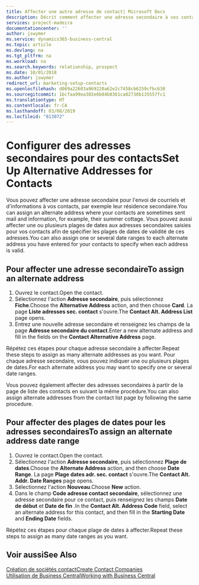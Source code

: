 ```yaml
---
title: Affecter une autre adresse de contact| Microsoft Docs
description: Décrit comment affecter une adresse secondaire à vos contacts ou prospects, où ils reçoivent parfois des informations.
services: project-madeira
documentationcenter: ''
author: jswymer
ms.service: dynamics365-business-central
ms.topic: article
ms.devlang: na
ms.tgt_pltfrm: na
ms.workload: na
ms.search.keywords: relationship, prospect
ms.date: 10/01/2018
ms.author: jswymer
redirect_url: marketing-setup-contacts
ms.openlocfilehash: d069a22603a969220a62e2c7458cb6259cfbc630
ms.sourcegitcommit: 1bcfaa99ea302e6b84b8361ca02730b135557fc1
ms.translationtype: HT
ms.contentlocale: fr-CA
ms.lasthandoff: 03/08/2019
ms.locfileid: "813072"
---
```

# <a name="set-up-alternative-addresses-for-contacts"></a><span data-ttu-id="46e18-103">Configurer des adresses secondaires pour des contacts</span><span class="sxs-lookup"><span data-stu-id="46e18-103">Set Up Alternative Addresses for Contacts</span></span>
<span data-ttu-id="46e18-104">Vous pouvez affecter une adresse secondaire pour l'envoi de courriels et d'informations à vos contacts, par exemple leur résidence secondaire.</span><span class="sxs-lookup"><span data-stu-id="46e18-104">You can assign an alternate address where your contacts are sometimes sent mail and information, for example, their summer cottage.</span></span> <span data-ttu-id="46e18-105">Vous pouvez aussi affecter une ou plusieurs plages de dates aux adresses secondaires saisies pour vos contacts afin de spécifier les plages de dates de validité de ces adresses.</span><span class="sxs-lookup"><span data-stu-id="46e18-105">You can also assign one or several date ranges to each alternate address you have entered for your contacts to specify when each address is valid.</span></span>

## <a name="to-assign-an-alternate-address"></a><span data-ttu-id="46e18-106">Pour affecter une adresse secondaire</span><span class="sxs-lookup"><span data-stu-id="46e18-106">To assign an alternate address</span></span>
1. <span data-ttu-id="46e18-107">Ouvrez le contact.</span><span class="sxs-lookup"><span data-stu-id="46e18-107">Open the contact.</span></span>
2. <span data-ttu-id="46e18-108">Sélectionnez l'action **Adresse secondaire**, puis sélectionnez **Fiche**.</span><span class="sxs-lookup"><span data-stu-id="46e18-108">Choose the **Alternative Address** action, and then choose **Card**.</span></span> <span data-ttu-id="46e18-109">La page **Liste adresses sec. contact** s'ouvre.</span><span class="sxs-lookup"><span data-stu-id="46e18-109">The **Contact Alt. Address List** page opens.</span></span>
3. <span data-ttu-id="46e18-110">Entrez une nouvelle adresse secondaire et renseignez les champs de la page **Adresse secondaire du contact**.</span><span class="sxs-lookup"><span data-stu-id="46e18-110">Enter a new alternate address and fill in the fields on the **Contact Alternative Address** page.</span></span>

<span data-ttu-id="46e18-111">Répétez ces étapes pour chaque adresse secondaire à affecter.</span><span class="sxs-lookup"><span data-stu-id="46e18-111">Repeat these steps to assign as many alternate addresses as you want.</span></span> <span data-ttu-id="46e18-112">Pour chaque adresse secondaire, vous pouvez indiquer une ou plusieurs plages de dates.</span><span class="sxs-lookup"><span data-stu-id="46e18-112">For each alternate address you may want to specify one or several date ranges.</span></span>

<span data-ttu-id="46e18-113">Vous pouvez également affecter des adresses secondaires à partir de la page de liste des contacts en suivant la même procédure.</span><span class="sxs-lookup"><span data-stu-id="46e18-113">You can also assign alternate addresses from the contact list page by following the same procedure.</span></span>

## <a name="to-assign-an-alternate-address-date-range"></a><span data-ttu-id="46e18-114">Pour affecter des plages de dates pour les adresses secondaires</span><span class="sxs-lookup"><span data-stu-id="46e18-114">To assign an alternate address date range</span></span>
1. <span data-ttu-id="46e18-115">Ouvrez le contact.</span><span class="sxs-lookup"><span data-stu-id="46e18-115">Open the contact.</span></span>
2. <span data-ttu-id="46e18-116">Sélectionnez l'action **Adresse secondaire**, puis sélectionnez **Plage de dates**.</span><span class="sxs-lookup"><span data-stu-id="46e18-116">Choose the **Alternate Address** action, and then choose **Date Range**.</span></span> <span data-ttu-id="46e18-117">La page **Plage dates adr. sec. contact** s'ouvre.</span><span class="sxs-lookup"><span data-stu-id="46e18-117">The **Contact Alt. Addr. Date Ranges** page opens.</span></span>
3. <span data-ttu-id="46e18-118">Sélectionnez l'action **Nouveau**.</span><span class="sxs-lookup"><span data-stu-id="46e18-118">Choose **New** action.</span></span>
4. <span data-ttu-id="46e18-119">Dans le champ **Code adresse contact secondaire**, sélectionnez une adresse secondaire pour ce contact, puis renseignez les champs **Date de début** et **Date de fin** .</span><span class="sxs-lookup"><span data-stu-id="46e18-119">In the **Contact Alt. Address Code** field, select an alternate address for this contact, and then fill in the **Starting Date** and **Ending Date** fields.</span></span>

<span data-ttu-id="46e18-120">Répétez ces étapes pour chaque plage de dates à affecter.</span><span class="sxs-lookup"><span data-stu-id="46e18-120">Repeat these steps to assign as many date ranges as you want.</span></span>

## <a name="see-also"></a><span data-ttu-id="46e18-121">Voir aussi</span><span class="sxs-lookup"><span data-stu-id="46e18-121">See Also</span></span>
[<span data-ttu-id="46e18-122">Création de sociétés contact</span><span class="sxs-lookup"><span data-stu-id="46e18-122">Create Contact Companies</span></span>](marketing-create-contact-companies.md)  
[<span data-ttu-id="46e18-123">Utilisation de Business Central</span><span class="sxs-lookup"><span data-stu-id="46e18-123">Working with Business Central</span></span>](ui-work-product.md)
